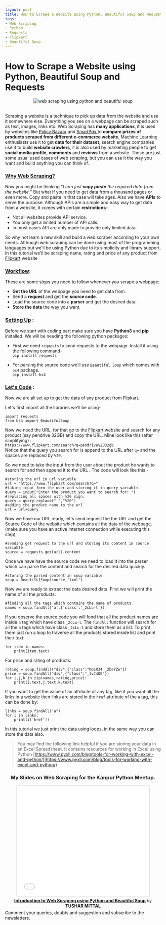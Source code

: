 ```yaml
---
layout: post
title: How to Scrape a Website using Python, Beautiful Soup and Requests  
tags:
- Web Scraping
- Python
- Requests
- Flipkart
- Beautiful Soup
---
```


# How to Scrape a Website using Python, Beautiful Soup and Requests

<center><img class="img-responsive" src="{{site.baseurl}}static/blog_images/webscraping.gif" alt="web scraping using python and beautiful soup"></center><br>

Scraping a website is a technique to pick up data from the website and use it somewhere else. Everything you see on a webpage can be scraped such as text, images, links etc. Web Scraping has **many applications**, it is used by websites like <a href="https://www.policybazaar.com/" target="_blank">Policy Bazaar</a> and <a href="https://www.smartprix.com/" target="_blank">SmartPrix </a> to **compare prizes of products scraped from different e-commerce website**, Machine Learning enthusiasts use it to get **data for their dataset**, search engine companies use it to build **website crawlers**, it is also used by marketing people to get **social media profile**, **comments** and **reviews** from a website. These are just some usual used cases of web scraping, but you can use it the way you want and build anything you can think of.

### <u>Why Web Scraping?</u>
Now you might be thinking "*I can just **copy paste** the required data from the website.*" But what if you need to get data from a thousand pages or even more. Copy and paste in that case will take ages. Also we have **APIs** to serve the purpose. Although APIs are a simple and easy way to get data from a website, it comes with certain **restrictions**-
- Not all websites provide API service.
- You only get a limited number of API calls.
- In most cases API are only made to provide only limited data.

So why not learn a new skill and build a web scraper according to your own needs. Although web scraping can be done using most of the programming languages but we'll be using Python due to its simplicity and library support.
In this tutorial we'll be scraping name, rating and price of any product from [Flipkart](https://www.flipkart.com/) website
### <u>Workflow</u>:
These are some steps you need to follow whenever you scrape a webpage:
- **Get the URL** of the webpage you need to get data from.
- Send a **request** and get the **source code**.
- Load the source code into a **parser** and get the desired data.
- **Store the data** the way you want.

### <u>Setting Up</u> :
Before we start with coding part make sure you have **Python3** and **pip** installed. We will be needing the following python packages:

 - First we need `requests` to send requests to the webpage. Install it using the following command- <br>
 ``` pip install requests ```

- For parsing the source code we'll use `Beautiful Soup` which comes with `bs4` package.<br>
```pip install bs4```


### <u>Let's Code</u> :
Now we are all set up to get the data of any product from Flipkart.

Let's first import all the libraries we'll be using-
```
import requests
from bs4 import BeautifulSoup
```

Now we need the URL, for that go to the <a href="https://www.flipkart.com/" target="_blank">Flipkart</a> website and search for any product (say pendrive 32GB) and copy the URL. Mine look like this (after simplifying) :<br>```https://www.flipkart.com/search?q=pendrive%2032gb```<br>
Notice that the query you search for is append to the URL after `q=` and the spaces are replaced by `%20`.

So we need to take the input from the user about the product he wants to search for and then append it to the URL . The code will look like this -
```
#storing the url in url variable 
url = "https://www.flipkart.com/search?q="
#taking input form the user and storing it in query variable.
query = input("Enter the product you want to search for: ")
#replacing all spaces with %20 sign.
query = query.replace(" ","%20")
#adding the product name to the url
url = url+query
``` 

Now we have our URL ready, let's send request the the URL and get the Source Code of the website which contains all the data of the webpage. (make sure you have an active internet connection while executing this step)
```
#sending get request to the url and storing its content in source variable.
source = requests.get(url).content
```

Once we have have the source code we need to load it into the parser which can parse the content and search for the desired data quickly.
```
#storing the parsed content in soup variable
soup = BeautifulSoup(source,'lxml')
```

Now we are ready to extract the data desired data. First we will print the name of all the products: 
```
#finding all the tags which contains the name of products.
names = soup.findAll('a',{'class':'_2cLu-l'})
```
If you observe the source code you will fond that all the product names are inside `a` tag which have class `_2cLu-l`. The `findAll` function will search for all the `a` tags which have class `_2cLu-l` and store them as a list. 
To print them just run a loop to traverse all the products stored inside list and print their text:
```
for item in names:
	print(item.text)
```
For price and rating of products:
```
rating = soup.findAll("div",{"class":"hGSR34 _2beYZw"})
price = soup.findAll("div",{"class":"_1vC4OE"})
for i,j,k in zip(names,rating,price):
	print(i.text,j.text,k.text)
```
If you want to get the value of an attribute of any tag, like if you want all the links in a website then links are stored in the `href` attribute of the `a` tag, this can be done by:
```
links = soup.findAll("a")
for i in links:
	print(i['href'])
```

In this tutorial we just print the data using loops, in the same way you can store the data also.

> You may find the following link helpful if you are storing your data in an Excel Spreadsheet. It contains resources for working in Excel using Python [https://www.pyxll.com/blog/tools-for-working-with-excel-and-python/](https://www.pyxll.com/blog/tools-for-working-with-excel-and-python/)

<center>

<h3><b>My Slides on Web Scraping for the Kanpur Python Meetup.</b></h3>
<iframe src="//www.slideshare.net/slideshow/embed_code/key/2pZuyxcSNQZ19C" width="429" height="357" frameborder="0" marginwidth="0" marginheight="0" scrolling="no" style="border:1px solid #CCC; border-width:1px; margin-bottom:5px; max-width: 100%;" allowfullscreen> </iframe> <div style="margin-bottom:5px"> <strong> <a href="//www.slideshare.net/TUSHARMITTAL43/introduction-to-web-scraping-using-python-and-beautiful-soup" title="Introduction to Web Scraping using Python and Beautiful Soup" target="_blank">Introduction to Web Scraping using Python and Beautiful Soup</a> </strong> by <strong><a href="https://www.slideshare.net/TUSHARMITTAL43" target="_blank">TUSHAR MITTAL</a></strong> </div>
</center>
Comment your queries, doubts and suggestion and subscribe to the newsletters.
